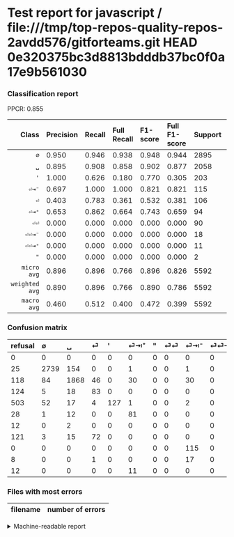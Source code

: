 # Test report for javascript / file:///tmp/top-repos-quality-repos-2avdd576/gitforteams.git HEAD 0e320375bc3d8813bdddb37bc0f0a17e9b561030

### Classification report

PPCR: 0.855

| Class | Precision | Recall | Full Recall | F1-score | Full F1-score | Support | Full Support | PPCR |
|------:|:----------|:-------|:------------|:---------|:---------|:--------|:-------------|:-----|
| `∅` | 0.950| 0.946| 0.938| 0.948| 0.944| 2895| 2920| 0.991 |
| `␣` | 0.895| 0.908| 0.858| 0.902| 0.877| 2058| 2176| 0.946 |
| `'` | 1.000| 0.626| 0.180| 0.770| 0.305| 203| 706| 0.288 |
| `⏎⇥⁻` | 0.697| 1.000| 1.000| 0.821| 0.821| 115| 115| 1.000 |
| `⏎` | 0.403| 0.783| 0.361| 0.532| 0.381| 106| 230| 0.461 |
| `⏎⇥⁺` | 0.653| 0.862| 0.664| 0.743| 0.659| 94| 122| 0.770 |
| `⏎⏎` | 0.000| 0.000| 0.000| 0.000| 0.000| 90| 211| 0.427 |
| `⏎⏎⇥⁻` | 0.000| 0.000| 0.000| 0.000| 0.000| 18| 26| 0.692 |
| `⏎⏎⇥⁺` | 0.000| 0.000| 0.000| 0.000| 0.000| 11| 23| 0.478 |
| `"` | 0.000| 0.000| 0.000| 0.000| 0.000| 2| 14| 0.143 |
| `micro avg` | 0.896| 0.896| 0.766| 0.896| 0.826| 5592| 6543| 0.855 |
| `weighted avg` | 0.890| 0.896| 0.766| 0.890| 0.786| 5592| 6543| 0.855 |
| `macro avg` | 0.460| 0.512| 0.400| 0.472| 0.399| 5592| 6543| 0.855 |

### Confusion matrix

|refusal|  ∅| ␣| ⏎| '| ⏎⇥⁺| "| ⏎⏎| ⏎⇥⁻| ⏎⏎⇥⁻| ⏎⏎⇥⁺| 
|:---|:---|:---|:---|:---|:---|:---|:---|:---|:---|:---|
|0 |0 |0 |0 |0 |0 |0 |0 |0 |0 |0 |
|25 |2739 |154 |0 |0 |1 |0 |0 |1 |0 |0 |
|118 |84 |1868 |46 |0 |30 |0 |0 |30 |0 |0 |
|124 |5 |18 |83 |0 |0 |0 |0 |0 |0 |0 |
|503 |52 |17 |4 |127 |1 |0 |0 |2 |0 |0 |
|28 |1 |12 |0 |0 |81 |0 |0 |0 |0 |0 |
|12 |0 |2 |0 |0 |0 |0 |0 |0 |0 |0 |
|121 |3 |15 |72 |0 |0 |0 |0 |0 |0 |0 |
|0 |0 |0 |0 |0 |0 |0 |0 |115 |0 |0 |
|8 |0 |0 |1 |0 |0 |0 |0 |17 |0 |0 |
|12 |0 |0 |0 |0 |11 |0 |0 |0 |0 |0 |

### Files with most errors

| filename | number of errors|
|:----:|:-----|

<details>
    <summary>Machine-readable report</summary>
```json
{
  "cl_report": {"\"": {"f1-score": 0.0, "precision": 0.0, "recall": 0.0, "support": 2}, "\u0027": {"f1-score": 0.7696969696969697, "precision": 1.0, "recall": 0.625615763546798, "support": 203}, "macro avg": {"f1-score": 0.47157553549396203, "precision": 0.459832450024712, "recall": 0.5124128105425155, "support": 5592}, "micro avg": {"f1-score": 0.8964592274678113, "precision": 0.8964592274678111, "recall": 0.8964592274678111, "support": 5592}, "weighted avg": {"f1-score": 0.88994193984275, "precision": 0.8904929545781607, "recall": 0.8964592274678111, "support": 5592}, "\u2205": {"f1-score": 0.9479148641633501, "precision": 0.9497226074895978, "recall": 0.9461139896373058, "support": 2895}, "\u23ce": {"f1-score": 0.532051282051282, "precision": 0.4029126213592233, "recall": 0.7830188679245284, "support": 106}, "\u23ce\u21e5\u207a": {"f1-score": 0.7431192660550459, "precision": 0.6532258064516129, "recall": 0.8617021276595744, "support": 94}, "\u23ce\u21e5\u207b": {"f1-score": 0.8214285714285715, "precision": 0.696969696969697, "recall": 1.0, "support": 115}, "\u23ce\u23ce": {"f1-score": 0.0, "precision": 0.0, "recall": 0.0, "support": 90}, "\u23ce\u23ce\u21e5\u207a": {"f1-score": 0.0, "precision": 0.0, "recall": 0.0, "support": 11}, "\u23ce\u23ce\u21e5\u207b": {"f1-score": 0.0, "precision": 0.0, "recall": 0.0, "support": 18}, "\u2423": {"f1-score": 0.9015444015444015, "precision": 0.8954937679769894, "recall": 0.9076773566569485, "support": 2058}},
  "cl_report_full": {"\"": {"f1-score": 0.0, "precision": 0.0, "recall": 0.0, "support": 14}, "\u0027": {"f1-score": 0.30492196878751504, "precision": 1.0, "recall": 0.17988668555240794, "support": 706}, "macro avg": {"f1-score": 0.3986036674137656, "precision": 0.459832450024712, "recall": 0.4001160257982385, "support": 6543}, "micro avg": {"f1-score": 0.8262051915945611, "precision": 0.8964592274678111, "recall": 0.7661623108665749, "support": 6543}, "weighted avg": {"f1-score": 0.7857381490006801, "precision": 0.8681490783186286, "recall": 0.7661623108665749, "support": 6543}, "\u2205": {"f1-score": 0.9438318401102688, "precision": 0.9497226074895978, "recall": 0.938013698630137, "support": 2920}, "\u23ce": {"f1-score": 0.3807339449541285, "precision": 0.4029126213592233, "recall": 0.36086956521739133, "support": 230}, "\u23ce\u21e5\u207a": {"f1-score": 0.6585365853658537, "precision": 0.6532258064516129, "recall": 0.6639344262295082, "support": 122}, "\u23ce\u21e5\u207b": {"f1-score": 0.8214285714285715, "precision": 0.696969696969697, "recall": 1.0, "support": 115}, "\u23ce\u23ce": {"f1-score": 0.0, "precision": 0.0, "recall": 0.0, "support": 211}, "\u23ce\u23ce\u21e5\u207a": {"f1-score": 0.0, "precision": 0.0, "recall": 0.0, "support": 23}, "\u23ce\u23ce\u21e5\u207b": {"f1-score": 0.0, "precision": 0.0, "recall": 0.0, "support": 26}, "\u2423": {"f1-score": 0.8765837634913186, "precision": 0.8954937679769894, "recall": 0.8584558823529411, "support": 2176}},
  "ppcr": 0.8546538285190279
}
```
</details>
